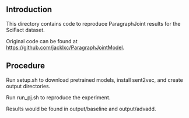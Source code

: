 ## Introduction

This directory contains code to reproduce ParagraphJoint results for the SciFact dataset.

Original code can be found at https://github.com/jacklxc/ParagraphJointModel.

## Procedure

Run setup.sh to download pretrained models, install sent2vec, and create output directories.

Run run_pj.sh to reproduce the experiment.

Results would be found in output/baseline and output/advadd.
